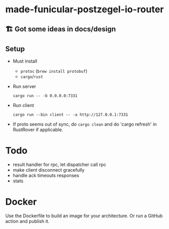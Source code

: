 # made-funicular-postzegel-io-router

## 🏗️ Got some ideas in docs/design

## Setup

* Must install
  * `protoc` (`brew install protobuf`)
  * `cargo`/`rust`

* Run server
  
  ```shell
  cargo run -- -b 0.0.0.0:7331
  ```

* Run client

  ```shell
  cargo run --bin client -- -a http://127.0.0.1:7331
  ```

* If proto seems out of sync, do `cargo clean` and do 'cargo refresh' in RustRover if applicable.

# Todo
- result handler for rpc, let dispatcher call rpc
- make client disconnect gracefully
- handle ack timeouts responses
- stats

# Docker
Use the Dockerfile to build an image for your architecture. Or run a GitHub action and publish it.